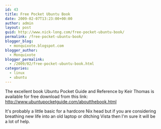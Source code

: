 ```yaml
---
id: 43
title: Free Pocket Ubuntu Book
date: 2009-02-07T13:23:00+00:00
author: admin
layout: post
guid: http://www.nick-long.com/free-pocket-ubuntu-book/
permalink: /free-pocket-ubuntu-book/
blogger_blog:
  - monquixote.blogspot.com
blogger_author:
  - Monquixote
blogger_permalink:
  - /2009/02/free-pocket-ubuntu-book.html
categories:
  - linux
  - ubuntu
---
```

The excellent book Ubuntu Pocket Guide and Reference by Keir Thomas is available for free download from this link: http://www.ubuntupocketguide.com/aboutthebook.html

It's probably a little basic for a hardcore Nix head but if you are considering breathing new life into an old laptop or ditching Vista then I'm sure it will be a lot of help.